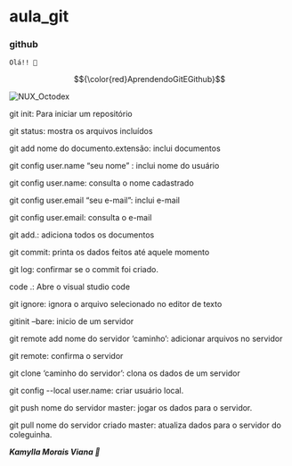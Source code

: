# aula_git
### github

`Olá!! 🧡`

$${\color{red}AprendendoGitEGithub}$$

![NUX_Octodex](https://user-images.githubusercontent.com/132412439/236586882-5a01a811-9257-45f5-a4ad-31aa76ae5514.gif)

git init: Para iniciar um repositório

git status: mostra os arquivos incluídos

git add nome do documento.extensão: inclui documentos

git config user.name “seu nome” : inclui nome do usuário

git config user.name: consulta o nome cadastrado

git config user.email “seu e-mail”: inclui e-mail

git config user.email: consulta o e-mail

git add.: adiciona todos os documentos

git commit: printa os dados feitos até aquele momento

git log: confirmar se o commit foi criado. 

code .: Abre o visual studio code

git ignore: ignora o arquivo selecionado no editor de texto

gitinit –bare: inicio de um servidor

git remote add nome do servidor ‘caminho’: adicionar arquivos no servidor

git remote: confirma o servidor

git clone ‘caminho do servidor’: clona os dados de um servidor

git config --local user.name: criar usuário local. 

git push nome do servidor master: jogar os dados para o servidor.

git pull nome do servidor criado master: atualiza dados para o servidor do coleguinha.


***Kamylla Morais Viana 🙂***





